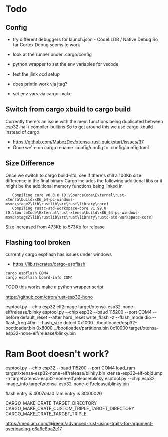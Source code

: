 # Todo

## Config

  * try different debuggers for launch.json - CodeLLDB / Native Debug
    So far Cortex Debug seems to work
  * look at the runner under .cargo/config
  * python wrapper to set the env variables for vscode
  * test the jlink ocd setup
  * does println work via jtag?

  * set env vars via cargo-make

## Switch from cargo xbuild to cargo build

Currently there's an issue with the mem functions being duplicated between esp32-hal / compiler-builtins
So to get around this we use cargo-xbuild instead of cargo

  * https://github.com/MabezDev/xtensa-rust-quickstart/issues/37
  * Once we're on cargo rename .config/config to .config/config.toml


## Size Difference

Once we switch to cargo build-std, see if there's still a 100Kb size difference in the final binary
Cargo includes the following additional libs or it might be the additional memory functions being linked in
```
   Compiling core v0.0.0 (D:\SourceCode\External\rust-xtensa\build\x86_64-pc-windows-msvc\stage2\lib\rustlib\src\rust\library\core)
   Compiling rustc-std-workspace-core v1.99.0 (D:\SourceCode\External\rust-xtensa\build\x86_64-pc-windows-msvc\stage2\lib\rustlib\src\rust\library\rustc-std-workspace-core)
```
Size increased from 473Kb to 573Kb for release


## Flashing tool broken

currently cargo espflash has issues under windows

  * https://lib.rs/crates/cargo-espflash

```
cargo espflash COM4
cargo espflash board-info COM4 
```


TODO this works
make a python wrapper script

https://github.com/ctron/rust-esp32-hono

esptool.py --chip esp32 elf2image target/xtensa-esp32-none-elf/release/blinky
esptool.py --chip esp32 --baud 115200 --port COM4 --before default_reset --after hard_reset write_flash -z --flash_mode dio --flash_freq 40m --flash_size detect 0x1000 ../bootloader/esp32-bootloader.bin 0x8000 ../bootloader/partitions.bin 0x10000 target/xtensa-esp32-none-elf/release/blinky.bin



# Ram Boot doesn't work?
esptool.py --chip esp32 --baud 115200 --port COM4 load_ram target/xtensa-esp32-none-elf/release/blinky.bin
xtensa-esp32-elf-objdump -h target\xtensa-esp32-none-elf\release\blinky
esptool.py --chip esp32 image_info target\xtensa-esp32-none-elf\release\blinky.bin


flash entry is 4007c6a0
ram entry is   3f400020



CARGO_MAKE_CRATE_TARGET_DIRECTORY
CARGO_MAKE_CRATE_CUSTOM_TRIPLE_TARGET_DIRECTORY
CARGO_MAKE_CRATE_TARGET_TRIPLE


https://medium.com/@jreem/advanced-rust-using-traits-for-argument-overloading-c6a6c8ba2e17
